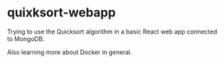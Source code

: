 # quixksort-webapp

Trying to use the Quicksort algorithm in a basic React web app connected to MongoDB.

Also learning more about Docker in general.
